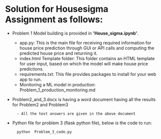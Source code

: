 
# Solution for Housesigma Assignment as follows:

- Problem 1 Model building is provided in **'House_sigma.ipynb'**.
     * app.py: This is the main file for receiving required information for house price prediction through GUI or API calls and computing the predicted house price and returning it.
     * index.html Template folder: This folder contains an HTML template for user input, based on which the model will make house price predictions.
     * requirements.txt: This file provides packages to install for your web app to run.
     * Monitoring a ML model in production: Problem_1_production_monitoring.md

- Problem2_and_3.docx is having a word document having all the results for Problem2 and Problem3

        - All the text answers are given in the above document 
        
- Python file for problem 3 (flask python file), below is the code to run:

        python  Problem_3_code.py
